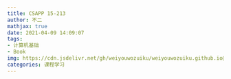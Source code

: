 ```yaml
---
title: CSAPP 15-213
author: 不二
mathjax: true
date: 2021-04-09 14:09:07
tags: 
- 计算机基础
- Book
img: https://cdn.jsdelivr.net/gh/weiyouwozuiku/weiyouwozuiku.github.io@src/source/_posts/PageImg/csapp.jpg
categories: 课程学习
---
```

